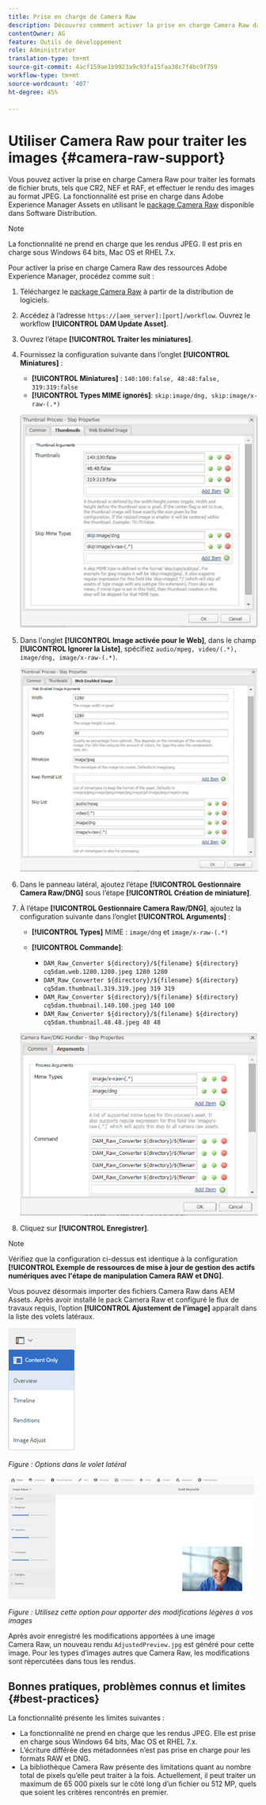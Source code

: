 ```yaml
---
title: Prise en charge de Camera Raw
description: Découvrez comment activer la prise en charge Camera Raw dans Adobe Experience Manager Assets.
contentOwner: AG
feature: Outils de développement
role: Administrator
translation-type: tm+mt
source-git-commit: 4acf159ae1b9923a9c93fa15faa38c7f4bc9f759
workflow-type: tm+mt
source-wordcount: '407'
ht-degree: 45%

---
```



# Utiliser Camera Raw pour traiter les images {#camera-raw-support}

Vous pouvez activer la prise en charge Camera Raw pour traiter les formats de fichier bruts, tels que CR2, NEF et RAF, et effectuer le rendu des images au format JPEG. La fonctionnalité est prise en charge dans Adobe Experience Manager Assets en utilisant le [package Camera Raw](https://experience.adobe.com/#/downloads/content/software-distribution/en/aem.html?package=/content/software-distribution/en/details.html/content/dam/aem/public/adobe/packages/aem630/product/assets/aem-assets-cameraraw-pkg) disponible dans Software Distribution.

>[!NOTE]
>
>La fonctionnalité ne prend en charge que les rendus JPEG. Il est pris en charge sous Windows 64 bits, Mac OS et RHEL 7.x.

Pour activer la prise en charge Camera Raw des ressources Adobe Experience Manager, procédez comme suit :

1. Téléchargez le [package Camera Raw](https://experience.adobe.com/#/downloads/content/software-distribution/en/aem.html?package=/content/software-distribution/en/details.html/content/dam/aem/public/adobe/packages/aem630/product/assets/aem-assets-cameraraw-pkg) à partir de la distribution de logiciels.

1. Accédez à l’adresse `https://[aem_server]:[port]/workflow`. Ouvrez le workflow **[!UICONTROL DAM Update Asset]**.

1. Ouvrez l’étape **[!UICONTROL Traiter les miniatures]**.

1. Fournissez la configuration suivante dans l’onglet **[!UICONTROL Miniatures]** :

   * **[!UICONTROL Miniatures]** :  `140:100:false, 48:48:false, 319:319:false`
   * **[!UICONTROL Types MIME ignorés]**: `skip:image/dng, skip:image/x-raw-(.*)`

   ![limage](assets/chlimage_1-334.png)

1. Dans l&#39;onglet **[!UICONTROL Image activée pour le Web]**, dans le champ **[!UICONTROL Ignorer la Liste]**, spécifiez `audio/mpeg, video/(.*), image/dng, image/x-raw-(.*)`.

   ![limage](assets/chlimage_1-335.png)

1. Dans le panneau latéral, ajoutez l’étape **[!UICONTROL Gestionnaire Camera Raw/DNG]** sous l’étape **[!UICONTROL Création de miniature]**.

1. À l’étape **[!UICONTROL Gestionnaire Camera Raw/DNG]**, ajoutez la configuration suivante dans l’onglet **[!UICONTROL Arguments]** :

   * **[!UICONTROL Types]** MIME :  `image/dng` et  `image/x-raw-(.*)`
   * **[!UICONTROL Commande]**:

      * `DAM_Raw_Converter ${directory}/${filename} ${directory} cq5dam.web.1280.1280.jpeg 1280 1280`
      * `DAM_Raw_Converter ${directory}/${filename} ${directory} cq5dam.thumbnail.319.319.jpeg 319 319`
      * `DAM_Raw_Converter ${directory}/${filename} ${directory} cq5dam.thumbnail.140.100.jpeg 140 100`
      * `DAM_Raw_Converter ${directory}/${filename} ${directory} cq5dam.thumbnail.48.48.jpeg 48 48`

   ![chlimage_1-336](assets/chlimage_1-336.png)

1. Cliquez sur **[!UICONTROL Enregistrer]**.

>[!NOTE]
>
>Vérifiez que la configuration ci-dessus est identique à la configuration **[!UICONTROL Exemple de ressources de mise à jour de gestion des actifs numériques avec l&#39;étape de manipulation Camera RAW et DNG]**.

Vous pouvez désormais importer des fichiers Camera Raw dans AEM Assets. Après avoir installé le pack Camera Raw et configuré le flux de travaux requis, l’option **[!UICONTROL Ajustement de l’image]** apparaît dans la liste des volets latéraux.

![chlimage_1-337](assets/chlimage_1-337.png)

*Figure : Options dans le volet latéral*

![chlimage_1-338](assets/chlimage_1-338.png)

*Figure : Utilisez cette option pour apporter des modifications légères à vos images*

Après avoir enregistré les modifications apportées à une image Camera Raw, un nouveau rendu `AdjustedPreview.jpg` est généré pour cette image. Pour les types d’images autres que Camera Raw, les modifications sont répercutées dans tous les rendus.

## Bonnes pratiques, problèmes connus et limites {#best-practices}

La fonctionnalité présente les limites suivantes :

* La fonctionnalité ne prend en charge que les rendus JPEG. Elle est prise en charge sous Windows 64 bits, Mac OS et RHEL 7.x.
* L’écriture différée des métadonnées n’est pas prise en charge pour les formats RAW et DNG.
* La bibliothèque Camera Raw présente des limitations quant au nombre total de pixels qu’elle peut traiter à la fois. Actuellement, il peut traiter un maximum de 65 000 pixels sur le côté long d’un fichier ou 512 MP, quels que soient les critères rencontrés en premier.
